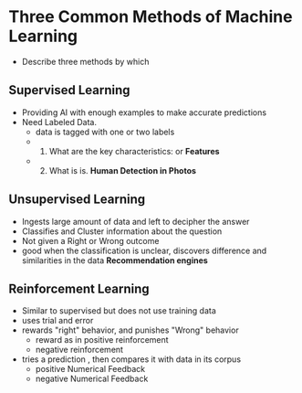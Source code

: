 # Three Common Methods of Machine Learning
- Describe three methods by which 

## Supervised Learning 
- Providing AI with enough examples to make accurate predictions
- Need Labeled Data.
    - data is tagged with one or two labels
    - 1. What are the key characteristics: or **Features**
    - 2. What is is.
**Human Detection in Photos**

## Unsupervised Learning
- Ingests large amount of data and left to decipher the answer
- Classifies and Cluster information about the question
- Not given a Right or Wrong outcome
- good when the classification is unclear, discovers difference and similarities in the data
**Recommendation engines**

## Reinforcement Learning
- Similar to supervised but does not use training data
- uses trial and error
- rewards "right" behavior, and punishes "Wrong" behavior
    - reward as in positive reinforcement
    - negative reinforcement
- tries a prediction , then compares it with data in its corpus
    - positive Numerical Feedback
    - negative Numerical Feedback
